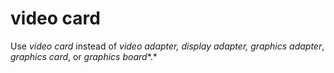 # video card

Use *video card* instead of *video adapter,* *display adapter,* *graphics adapter*, *graphics card*, or *graphics board**.*
